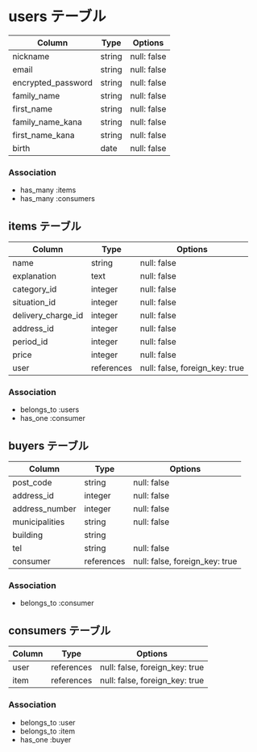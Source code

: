 # users テーブル

| Column                | Type       | Options                        |
| --------------------- | ---------- | ------------------------------ |
| nickname              | string     | null: false                    |
| email                 | string     | null: false                    |
| encrypted_password    | string     | null: false                    |
| family_name           | string     | null: false                    |
| first_name            | string     | null: false                    |
| family_name_kana      | string     | null: false                    |
| first_name_kana       | string     | null: false                    |
| birth                 | date       | null: false                    |


### Association

- has_many :items
- has_many :consumers



## items テーブル

| Column             | Type       | Options                        |
| ------------------ | ---------- | ------------------------------ |
| name               | string     | null: false                    |
| explanation        | text       | null: false                    |
| category_id        | integer    | null: false                    |
| situation_id       | integer    | null: false                    |
| delivery_charge_id | integer    | null: false                    |
| address_id         | integer    | null: false                    |
| period_id          | integer    | null: false                    |
| price              | integer    | null: false                    |
| user               | references | null: false, foreign_key: true |



### Association

- belongs_to :users
- has_one :consumer



## buyers テーブル

| Column          | Type       | Options                        |
| --------------- | ---------- | ------------------------------ |
| post_code       | string     | null: false                    |
| address_id      | integer    | null: false                    |
| address_number  | integer    | null: false                    |
| municipalities  | string     | null: false                    |
| building        | string     |                                |
| tel             | string     | null: false                    |
| consumer        | references | null: false, foreign_key: true |



### Association

- belongs_to :consumer

## consumers テーブル

| Column    | Type       | Options                        |
| --------- | ---------- | ------------------------------ |
| user      | references | null: false, foreign_key: true |
| item      | references | null: false, foreign_key: true |


### Association

- belongs_to :user
- belongs_to :item
- has_one :buyer